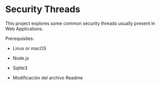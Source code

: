 # Security Threads

This project explores some common security threads usually present in Web Applications.

Prerequisites:
- Linux or macOS
- Node.js
- Sqlite3

- Modificación del archivo Readme